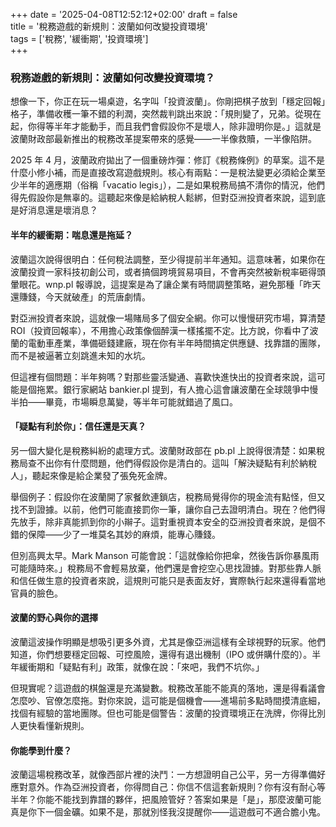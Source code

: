 +++
date = '2025-04-08T12:52:12+02:00'
draft = false  
title = '稅務遊戲的新規則：波蘭如何改變投資環境'  
tags = ['稅務', '緩衝期', '投資環境']  
+++

### 稅務遊戲的新規則：波蘭如何改變投資環境？

想像一下，你正在玩一場桌遊，名字叫「投資波蘭」。你剛把棋子放到「穩定回報」格子，準備收穫一筆不錯的利潤，突然裁判跳出來說：「規則變了，兄弟。從現在起，你得等半年才能動手，而且我們會假設你不是壞人，除非證明你是。」這就是波蘭財政部最新推出的稅務改革提案帶來的感覺——一半像救贖，一半像陷阱。

2025 年 4 月，波蘭政府拋出了一個重磅炸彈：修訂《稅務條例》的草案。這不是什麼小修小補，而是直接改寫遊戲規則。核心有兩點：一是稅法變更必須給企業至少半年的適應期（俗稱「vacatio legis」），二是如果稅務局搞不清你的情況，他們得先假設你是無辜的。這聽起來像是給納稅人鬆綁，但對亞洲投資者來說，這到底是好消息還是壞消息？

#### 半年的緩衝期：喘息還是拖延？

波蘭這次說得很明白：任何稅法調整，至少得提前半年通知。這意味著，如果你在波蘭投資一家科技初創公司，或者搞個跨境貿易項目，不會再突然被新稅率砸得頭暈眼花。wnp.pl 報導說，這提案是為了讓企業有時間調整策略，避免那種「昨天還賺錢，今天就破產」的荒唐劇情。

對亞洲投資者來說，這就像一場賭局多了個安全網。你可以慢慢研究市場，算清楚 ROI（投資回報率），不用擔心政策像個醉漢一樣搖擺不定。比方說，你看中了波蘭的電動車產業，準備砸錢建廠，現在你有半年時間搞定供應鏈、找靠譜的團隊，而不是被逼著立刻跳進未知的水坑。

但這裡有個問題：半年夠嗎？對那些靈活變通、喜歡快進快出的投資者來說，這可能是個拖累。銀行家網站 bankier.pl 提到，有人擔心這會讓波蘭在全球競爭中慢半拍——畢竟，市場瞬息萬變，等半年可能就錯過了風口。

#### 「疑點有利於你」：信任還是天真？

另一個大變化是稅務糾紛的處理方式。波蘭財政部在 pb.pl 上說得很清楚：如果稅務局查不出你有什麼問題，他們得假設你是清白的。這叫「解決疑點有利於納稅人」，聽起來像是給企業發了張免死金牌。

舉個例子：假設你在波蘭開了家餐飲連鎖店，稅務局覺得你的現金流有點怪，但又找不到證據。以前，他們可能直接罰你一筆，讓你自己去證明清白。現在？他們得先放手，除非真能抓到你的小辮子。這對重視資本安全的亞洲投資者來說，是個不錯的保障——少了一堆莫名其妙的麻煩，能專心賺錢。

但別高興太早。Mark Manson 可能會說：「這就像給你把傘，然後告訴你暴風雨可能隨時來。」稅務局不會輕易放棄，他們還是會挖空心思找證據。對那些靠人脈和信任做生意的投資者來說，這規則可能只是表面友好，實際執行起來還得看當地官員的臉色。

#### 波蘭的野心與你的選擇

波蘭這波操作明顯是想吸引更多外資，尤其是像亞洲這樣有全球視野的玩家。他們知道，你們想要穩定回報、可控風險，還得有退出機制（IPO 或併購什麼的）。半年緩衝期和「疑點有利」政策，就像在說：「來吧，我們不坑你。」

但現實呢？這遊戲的棋盤還是充滿變數。稅務改革能不能真的落地，還是得看議會怎麼吵、官僚怎麼拖。對你來說，這可能是個機會——進場前多點時間摸清底細，找個有經驗的當地團隊。但也可能是個警告：波蘭的投資環境正在洗牌，你得比別人更快看懂新規則。

#### 你能學到什麼？

波蘭這場稅務改革，就像西部片裡的決鬥：一方想證明自己公平，另一方得準備好應對意外。作為亞洲投資者，你得問自己：你信不信這套新規則？你有沒有耐心等半年？你能不能找到靠譜的夥伴，把風險管好？答案如果是「是」，那麼波蘭可能真是你下一個金礦。如果不是，那就別怪我沒提醒你——這遊戲可不適合膽小鬼。
